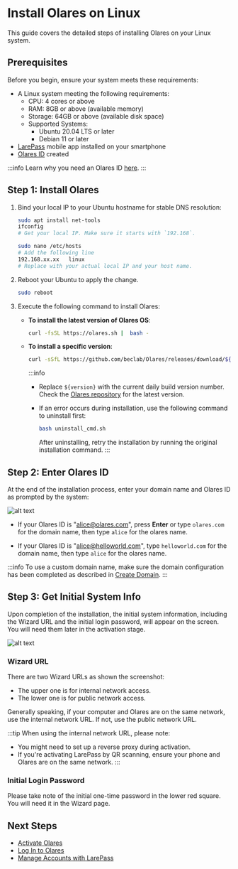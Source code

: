 
# Install Olares on Linux

This guide covers the detailed steps of installing Olares on your Linux system. 

## Prerequisites

Before you begin, ensure your system meets these requirements:

- A Linux system meeting the following requirements:
  - CPU: 4 cores or above
  - RAM: 8GB or above (available memory)
  - Storage: 64GB or above (available disk space)
  - Supported Systems:
     - Ubuntu 20.04 LTS or later
     - Debian 11 or later
- [LarePass](../../../larepass/overview.md#download-larepass) mobile app installed on your smartphone
- [Olares ID](../../../larepass/account/index.md#create-a-olares-id) created

:::info
Learn why you need an Olares ID [here](../../../../overview/olares/olares-id.md#why-do-you-need-a-olares-id).
:::


## Step 1: Install Olares 


1. Bind your local IP to your Ubuntu hostname for stable DNS resolution:

   ```bash
   sudo apt install net-tools
   ifconfig
   # Get your local IP. Make sure it starts with `192.168`.
   ```
   
   ```bash
   sudo nano /etc/hosts
   # Add the following line
   192.168.xx.xx   linux 
   # Replace with your actual local IP and your host name.
   ```

2. Reboot your Ubuntu to apply the change.
   
   ```bash
   sudo reboot
   ```

3. Execute the following command to install Olares:

   - **To install the latest version of Olares OS**:

       ```bash
       curl -fsSL https://olares.sh |  bash -
       ```

   - **To install a specific version**:

       ```bash       
       curl -sSfL https://github.com/beclab/Olares/releases/download/${VERSION}/install.sh | bash -
       ```

      :::info
      - Replace `${version}` with the current daily build version number. Check the [Olares repository](https://github.com/beclab/olares) for the latest version.
      - If an error occurs during installation, use the following command to uninstall first:

           ```bash
           bash uninstall_cmd.sh
           ```
           After uninstalling, retry the installation by running the original installation command.
      :::
 
## Step 2: Enter Olares ID

At the end of the installation process, enter your domain name and Olares ID as prompted by the system:

![alt text](/images/how-to/olares/enter_olares_id.png)

- If your Olares ID is "alice@olares.com", press **Enter** or type `olares.com` for the domain name, then type `alice` for the olares name.

- If your Olares ID is "alice@helloworld.com", type `helloworld.com` for the domain name, then type `alice` for the olares name.

:::info
To use a custom domain name, make sure the domain configuration has been completed as described in [Create Domain](../../../space/domain/host-domain.md).
:::

## Step 3: Get Initial System Info

Upon completion of the installation, the initial system information, including the Wizard URL and the initial login password, will appear on the screen. You will need them later in the activation stage.

![alt text](/images/how-to/olares/one_time_password.png)

### Wizard URL

There are two Wizard URLs as shown the screenshot:

- The upper one is for internal network access.
- The lower one is for public network access.

Generally speaking, if your computer and Olares are on the same network, use the internal network URL. If not, use the public network URL.

:::tip
When using the internal network URL, please note:
- You might need to set up a reverse proxy during activation.
- If you're activating LarePass by QR scanning, ensure your phone and Olares are on the same network.
:::

### Initial Login Password

Please take note of the initial one-time password in the lower red square. You will need it in the Wizard page. 


## Next Steps

- [Activate Olares](../wizard.md)
- [Log In to Olares](../login.md)
- [Manage Accounts with LarePass](../../../larepass/account/index.md)






